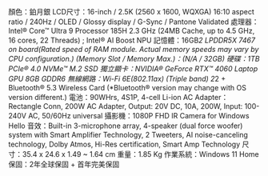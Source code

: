 顏色：鉑月銀
LCD尺寸：16-inch / 2.5K (2560 x 1600, WQXGA) 16:10 aspect ratio / 240Hz / OLED / Glossy display / G-Sync / Pantone Validated
處理器：Intel® Core™ Ultra 9 Processor 185H 2.3 GHz (24MB Cache, up to 4.5 GHz, 16 cores, 22 Threads) ; Intel® AI Boost NPU
記憶體：16GB*2 LPDDR5X 7467 on board(Rated speed of RAM module. Actual memory speeds may vary by CPU configuration.)
(Memory Slot / Memory Max.)：(N/A / 32GB)
硬碟：1TB PCIe® 4.0 NVMe™ M.2 SSD
獨立顯卡：NVIDIA® GeForce RTX™ 4060 Laptop GPU 8GB GDDR6
無線網路：Wi-Fi 6E(802.11ax) (Triple band) 2*2 + Bluetooth® 5.3 Wireless Card (*Bluetooth® version may change with OS version different.)
電池：90WHrs, 4S1P, 4-cell Li-ion
AC Adapter：Rectangle Conn, 200W AC Adapter, Output: 20V DC, 10A, 200W, Input: 100-240V AC, 50/60Hz universal
攝影機：1080P FHD IR Camera for Windows Hello
音效：Built-in 3-microphone array, 4-speaker (dual force woofer) system with Smart Amplifier Technology, 2 Tweeters, AI noise-canceling technology, Dolby Atmos, Hi-Res certification, Smart Amp Technology
尺寸：35.4 x 24.6 x 1.49 ~ 1.64 cm
重量：1.85 Kg
作業系統：Windows 11 Home
保固：2年全球保固 + 首年完美保固